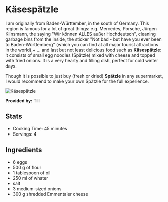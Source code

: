 # Käsespätzle

I am originally from Baden-Württember, in the south of Germany. This region is famous for a lot of great things: e.g. Mercedes, Porsche, Jürgen Klinsmann, the saying "Wir können ALLES außer Hochdeutsch", cleaning garbage bins from the inside, the sticker "Not bad - but have you ever been to Baden-Württemberg" (which you can find at all major tourist attractions in the world),+  ... and last but not least delicious food such as **Käsespätzle**: it consists of small egg noodles (Spätzle) mixed with cheese and topped with fried onions. It is a very hearty and filling dish, perfect for cold winter days.

Though it is possible to just buy (fresh or dried) **Spätzle** in any supermarket, I would recommend to make your own Spätzle for the full experience. 

![Käsespätzle](https://eat.de/rezept/schwaebische-kaesespaetzle/)

**Provided by:** Till

## Stats
- Cooking Time: 45 minutes
- Servings: 4

## Ingredients
- 6	eggs
- 500 g of flour 
- 1 tablespoon of oil
- 250 ml of whater
- salt
- 3 medium-sized onions
- 300 g shredded Emmentaler cheese

